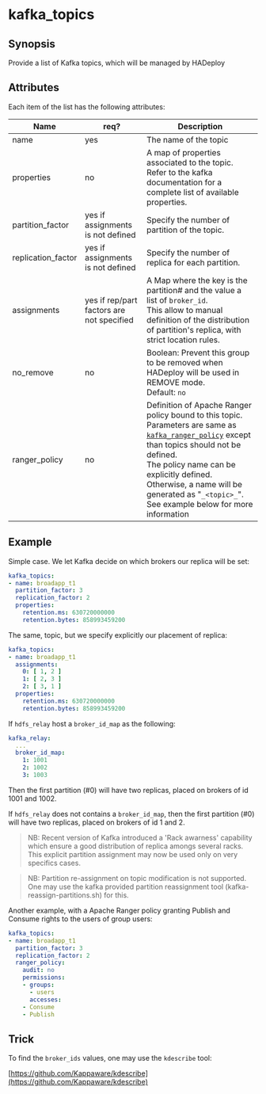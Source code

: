 # kafka_topics

## Synopsis

Provide a list of Kafka topics, which will be managed by HADeploy

## Attributes

Each item of the list has the following attributes:

Name | req? |	Description
--- | --- | ---
name|yes|The name of the topic
properties|no|A map of properties associated to the topic. Refer to the kafka documentation for a complete list of available properties.
partition_factor|yes if assignments is not defined|Specify the number of partition of the topic.
replication_factor|yes if assignments is not defined|Specify the number of replica for each partition.
assignments|yes if rep/part factors are not specified|A Map where the key is the partition# and the value a list of `broker_id`.<br>This allow to manual definition of the distribution of partition's replica, with strict location rules.
no_remove|no|Boolean: Prevent this group to be removed when HADeploy will be used in REMOVE mode.<br>Default: `no`
ranger_policy|no|Definition of Apache Ranger policy bound to this topic. Parameters are same as [`kafka_ranger_policy`](../ranger/kafka_ranger_policies) except than topics should not be defined.<br>The policy name can be explicitly defined. Otherwise, a name will be generated as "`_<topic>_`".<br>See example below for more information

## Example

Simple case. We let Kafka decide on which brokers our replica will be set:
```yaml
kafka_topics:
- name: broadapp_t1
  partition_factor: 3
  replication_factor: 2
  properties:
    retention.ms: 630720000000
    retention.bytes: 858993459200
```
The same, topic, but we specify explicitly our placement of replica:
```yaml
kafka_topics:
- name: broadapp_t1
  assignments:
    0: [ 1, 2 ]
    1: [ 2, 3 ]
    2: [ 3, 1 ]
  properties:
    retention.ms: 630720000000
    retention.bytes: 858993459200
```
If `hdfs_relay` host a `broker_id_map` as the following:
```yaml
kafka_relay:
  ...
  broker_id_map:
    1: 1001
    2: 1002
    3: 1003
```
Then the first partition (#0) will have two replicas, placed on brokers of id 1001 and 1002.

If `hdfs_relay` does not contains a `broker_id_map`, then the first partition (#0) will have two replicas, placed on brokers of id 1 and 2. 

> NB: Recent version of Kafka introduced a 'Rack awarness' capability which ensure a good distribution of replica amongs several racks. This explicit partition assignment may now be used only on very specifics cases.

> NB: Partition re-assignment on topic modification is not supported. One may use the kafka provided partition reassignment tool (kafka-reassign-partitions.sh) for this.
 
Another example, with a Apache Ranger policy granting Publish and Consume rights to the users of group users:
```yaml
kafka_topics:
- name: broadapp_t1
  partition_factor: 3
  replication_factor: 2
  ranger_policy:
    audit: no
    permissions:
    - groups:
      - users
      accesses:
    - Consume
    - Publish
```

## Trick

To find the `broker_ids` values, one may use the `kdescribe` tool:

[https://github.com/Kappaware/kdescribe](https://github.com/Kappaware/kdescribe)
 
